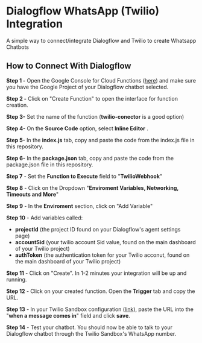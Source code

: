 
# Dialogflow WhatsApp (Twilio) Integration

A simple way to connect/integrate Dialogflow and Twilio to create Whatsapp Chatbots

## How to Connect With Dialogflow

**Step 1 -** Open the Google Console for Cloud Functions ([here](https://console.cloud.google.com/functions)) and make sure you have the Google Project of your Dialogflow chatbot selected.

**Step 2 -** Click on "Create Function" to open the interface for function creation.

**Step 3-** Set the name of the function (**twilio-conector** is a good option)

**Step 4-** On the **Source Code** option, select **Inline Editor** .

**Step 5-** In the **index.js** tab, copy and paste the code from the index.js file in this repository.

**Step 6-** In the **package.json** tab, copy and paste the code from the package.json file in this repository.

**Step 7** - Set the **Function to Execute** field to "**TwilioWebhook**"

**Step 8** - Click on the Dropdown "**Enviroment Variables, Networking, Timeouts and More**"

**Step 9** - In the **Enviroment** section, click on "Add Variable"

**Step 10** - Add variables called:

 - **projectId** (the project ID found on your Dialogflow's agent settings page)
 -  **accountSid** (your twilio account Sid value, found on the main dashboard of your Twilio project)
 -  **authToken** (the authentication token for your Twilio acconut, found on the main dashboard of your Twilio project)
 
**Step 11** - Click on "Create". In 1-2 minutes your integration will be up and running.

**Step 12** - Click on your created function. Open the **Trigger** tab and copy the URL.

**Step 13** - In your Twilio Sandbox configuration ([link](https://www.twilio.com/console/sms/whatsapp/sandbox)), paste the URL into the "**when a message comes in**" field and click **save**.

**Step 14** - Test your chatbot. You should now be able to talk to your Dialogflow chatbot through the Twilio Sandbox's WhatsApp number.
